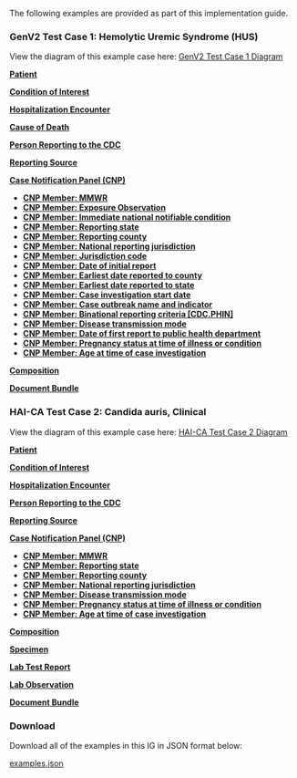 The following examples are provided as part of this implementation guide.

### GenV2 Test Case 1: Hemolytic Uremic Syndrome (HUS)

View the diagram of this example case here:
[GenV2 Test Case 1 Diagram](genv2-test-case-diagram.png)

**[Patient](Patient-GenV2-TC-Patient.html)**

**[Condition of Interest](Condition-GenV2-TC-Condition.html)**

**[Hospitalization Encounter](Encounter-GenV2-TC-Hospitalization.html)**

**[Cause of Death](Observation-GenV2-TC-CauseOfDeath.html)**

**[Person Reporting to the CDC](Practitioner-GenV2-TC-Person-Reporting.html)**

**[Reporting Source](Organization-GenV2-TC-Reporting-Source.html)**

**[Case Notification Panel (CNP)](Observation-GenV2-TC-CNP.html)**

  * **[CNP Member: MMWR](Observation-GenV2-TC-MMWR.html)**
  * **[CNP Member: Exposure Observation](Observation-GenV2-TC-Exposure.html)**
  * **[CNP Member: Immediate national notifiable condition](Observation-GenV2-TC-CNP-Member1.html)**
  * **[CNP Member: Reporting state](Observation-GenV2-TC-CNP-Member2.html)**
  * **[CNP Member: Reporting county](Observation-GenV2-TC-CNP-Member3.html)**
  * **[CNP Member: National reporting jurisdiction](Observation-GenV2-TC-CNP-Member4.html)**
  * **[CNP Member: Jurisdiction code](Observation-GenV2-TC-CNP-Member5.html)**
  * **[CNP Member: Date of initial report](Observation-GenV2-TC-CNP-Member6.html)**
  * **[CNP Member: Earliest date reported to county](Observation-GenV2-TC-CNP-Member7.html)**
  * **[CNP Member: Earliest date reported to state](Observation-GenV2-TC-CNP-Member8.html)**
  * **[CNP Member: Case investigation start date](Observation-GenV2-TC-CNP-Member9.html)**
  * **[CNP Member: Case outbreak name and indicator](Observation-GenV2-TC-CNP-Member10.html)**
  * **[CNP Member: Binational reporting criteria [CDC.PHIN]](Observation-GenV2-TC-CNP-Member11.html)**
  * **[CNP Member: Disease transmission mode](Observation-GenV2-TC-CNP-Member12.html)**
  * **[CNP Member: Date of first report to public health department](Observation-GenV2-TC-CNP-Member13.html)**
  * **[CNP Member: Pregnancy status at time of illness or condition](Observation-GenV2-TC-CNP-Member14.html)**
  * **[CNP Member: Age at time of case investigation](Observation-GenV2-TC-CNP-Member15.html)**

**[Composition](Composition-GenV2-TC-Composition.html)**

**[Document Bundle](Bundle-GenV2-TC-Document.html)**

### HAI-CA Test Case 2: Candida auris, Clinical

View the diagram of this example case here:
[HAI-CA Test Case 2 Diagram](haica-test-case-diagram.png)

**[Patient](Patient-HAICA-TC-Patient.html)**

**[Condition of Interest](Condition-HAICA-TC-Condition.html)**

**[Hospitalization Encounter](Encounter-HAICA-TC-Hospitalization.html)**

**[Person Reporting to the CDC](Practitioner-HAICA-TC-Person-Reporting.html)**

**[Reporting Source](Organization-HAICA-TC-Reporting-Source.html)**

**[Case Notification Panel (CNP)](Observation-HAICA-TC-CNP.html)**

  * **[CNP Member: MMWR](Observation-HAICA-TC-MMWR.html)**
  * **[CNP Member: Reporting state](Observation-HAICA-TC-CNP-Member1.html)**
  * **[CNP Member: Reporting county](Observation-HAICA-TC-CNP-Member2.html)**
  * **[CNP Member: National reporting jurisdiction](Observation-HAICA-TC-CNP-Member3.html)**
  * **[CNP Member: Disease transmission mode](Observation-HAICA-TC-CNP-Member4.html)**
  * **[CNP Member: Pregnancy status at time of illness or condition](Observation-HAICA-TC-CNP-Member5.html)**
  * **[CNP Member: Age at time of case investigation](Observation-HAICA-TC-CNP-Member6.html)**

**[Composition](Composition-HAICA-TC-Composition.html)**

**[Specimen](Specimen-HAICA-TC-Specimen.html)**

**[Lab Test Report](DiagnosticReport-HAICA-TC-Lab-DiagnosticReport.html)**

**[Lab Observation](Observation-HAICA-TC-Lab-Observation.html)**

**[Document Bundle](Bundle-HAICA-TC-Document.html)**

### Download

Download all of the examples in this IG in JSON format below:

[examples.json](examples.json.zip)